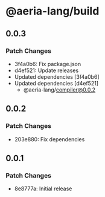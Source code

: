 # @aeria-lang/build

## 0.0.3

### Patch Changes

- 3f4a0b6: Fix package.json
- d4ef521: Update releases
- Updated dependencies [3f4a0b6]
- Updated dependencies [d4ef521]
  - @aeria-lang/compiler@0.0.2

## 0.0.2

### Patch Changes

- 203e880: Fix dependencies

## 0.0.1

### Patch Changes

- 8e8777a: Initial release
